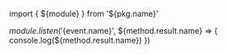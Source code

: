 import { ${module} } from '${pkg.name}'

${module}.listen('${event.name}', ${method.result.name} => {
  console.log(${method.result.name})
})